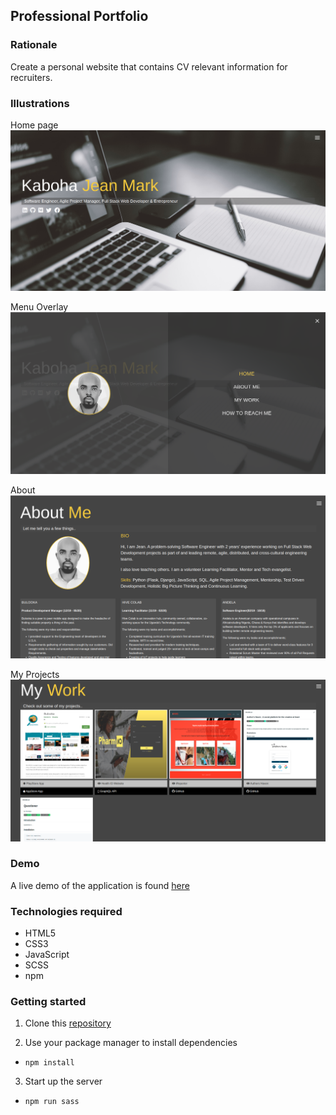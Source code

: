 ## Professional Portfolio

### Rationale

Create a personal website that contains CV relevant information for recruiters.

### Illustrations
Home page
<img src="dist/img/home.png">

Menu Overlay
<img src="dist/img/menu.png">

About
<img src="dist/img/about.png">

My Projects
<img src="dist/img/work.png">

### Demo
A live demo of the application is found [here](https://kabohajeanmark.github.io/my-portfolio/)

### Technologies required
- HTML5
- CSS3
- JavaScript
- SCSS
- npm 

### Getting started
1. Clone this [repository](https://kabohajeanmark.github.io/my-portfolio/)

2. Use your package manager to install dependencies
- `npm install`

3. Start up the server
- `npm run sass`
